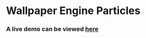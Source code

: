 # Wallpaper Engine Particles

### A live demo can be viewed [here](https://kaminski.pw/wallpaper-engine-particles/)
